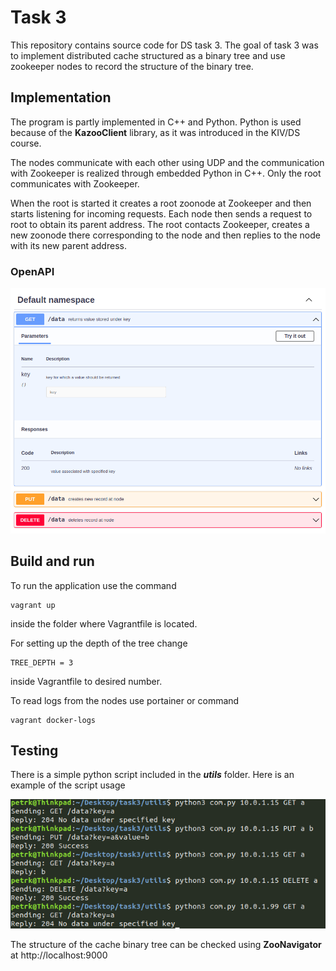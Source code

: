# Task 3
This repository contains source code for DS task 3. The goal of task 3 was to implement distributed cache structured as a binary tree and use zookeeper nodes to record the structure of the binary tree.

## Implementation
The program is partly implemented in C++ and Python. Python is used because of the **KazooClient** library, as it was introduced in the KIV/DS course.

The nodes communicate with each other using UDP and the communication with Zookeeper is realized through embedded Python in C++. Only the root communicates with Zookeeper.

When the root is started it creates a root zoonode at Zookeeper and then starts listening for incoming requests. Each node then sends a request to root to obtain its parent address. The root contacts Zookeeper, creates a new zoonode there corresponding to the node and then replies to the node with its new parent address.

### OpenAPI
<img src="images/openapi.png">



## Build and run
To run the application use the command
```
vagrant up
```
inside the folder where Vagrantfile is located.

For setting up the depth of the tree change
```
TREE_DEPTH = 3
```
inside Vagrantfile to desired number.


To read logs from the nodes use portainer or command 
```
vagrant docker-logs
```

## Testing

There is a simple python script included in the ***utils*** folder. Here is an example of the script usage

<img src="images/compy.png">


The structure of the cache binary tree can be checked using **ZooNavigator** at http://localhost:9000
